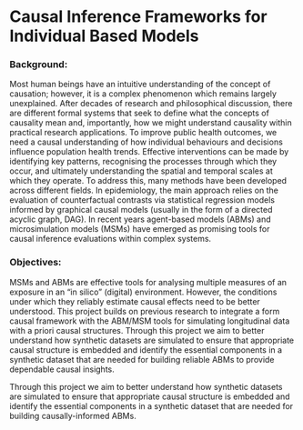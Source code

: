 # Causal Inference Frameworks for Individual Based Models 

### Background:
Most human beings have an intuitive understanding of the concept of causation; however, it is a complex phenomenon which remains largely unexplained. After decades of research and philosophical discussion, there are different formal systems that seek to define what the concepts of causality mean and, importantly, how we might understand causality within practical research applications. 
To improve public health outcomes, we need a causal understanding of how individual behaviours and decisions influence population health trends. Effective interventions can be made by identifying key patterns, recognising the processes through which they occur, and ultimately understanding the spatial and temporal scales at which they operate.
To address this, many methods have been developed across different fields. In epidemiology, the main approach relies on the evaluation of counterfactual contrasts via statistical regression models informed by graphical causal models (usually in the form of a directed acyclic graph, DAG). In recent years agent-based models (ABMs) and microsimulation models (MSMs) have emerged as promising tools for causal inference evaluations within complex systems.
### Objectives:
MSMs and ABMs are effective tools for analysing multiple measures of an exposure in an “in silico” (digital) environment. However, the conditions under which they reliably estimate causal effects need to be better understood. This project builds on previous research to integrate a form causal framework with the ABM/MSM tools for simulating longitudinal data with a priori causal structures. 
Through this project we aim to better understand how synthetic datasets are simulated to ensure that appropriate causal structure is embedded and identify the essential components in a synthetic dataset that are needed for building reliable ABMs to provide dependable causal insights.

Through this project we aim to better understand how synthetic datasets are simulated to ensure that appropriate causal structure is embedded and identify the essential components in a synthetic dataset that are needed for building causally-informed ABMs.
